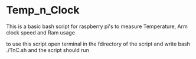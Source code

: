 # Temp_n_Clock
This is a basic bash script for raspberry pi's to measure Temperature, Arm clock speed and Ram usage

to use this script open terminal in the fdirectory of the script and write   bash ./TnC.sh   and the script should run
